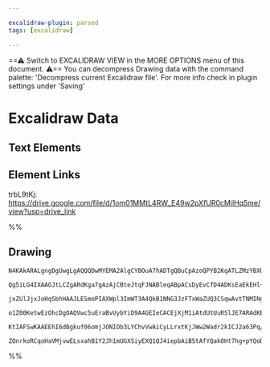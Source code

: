 ```yaml
---

excalidraw-plugin: parsed
tags: [excalidraw]

---
```

==⚠  Switch to EXCALIDRAW VIEW in the MORE OPTIONS menu of this document. ⚠== You can decompress Drawing data with the command palette: 'Decompress current Excalidraw file'. For more info check in plugin settings under 'Saving'


# Excalidraw Data
## Text Elements
## Element Links
trbL9tKj: https://drive.google.com/file/d/1om01MMtL4RW_E49w2pXfUR0cMjlHq5me/view?usp=drive_link

%%
## Drawing
```compressed-json
N4KAkARALgngDgUwgLgAQQQDwMYEMA2AlgCYBOuA7hADTgQBuCpAzoQPYB2KqATLZMzYBXUtiRoIACyhQ4zZAHoFAc0JRJQgEYA6bGwC2CgF7N6hbEcK4OCtptbErHALRY8RMpWdx8Q1TdIEfARcZgRmBShcZQUebQAWbQBmGjoghH0EDihmbgBtcDBQMBLoeHF0DM0EYmJcTWDUkshGFnYuNABGAHYATn5S1tZOADlOMW4ANgAOTs6AVj7e/sLI

Qg5iLG4IXAAGJtLCZgARdKga7gAzAjCBteJtqFJNABleqABpACsDyEvCfD4ADKsEaEkEHl+EGYTzYAGsEAB1Ejqbh8VbQ2EIkEwMHoCEkKGkYTKSQccK5Lp3CBsOC4bBqGDcTq7XbU6zKPFsjGYbjOeI8ababrzalMtD86a7BJJEXUmHEhEAYTY+DYpG2AGJOggdTqoZp6XDlMShBsVWqNRIntZmHTAtkoRQUZJuNNuklqZIEIRSVApr1OvKEBcu

jxZUlJjxJoHqSbhHAAJLESmoPIAXWpl3ImWT3A4QkB1NNG3JzFTxWaZUQ3CSqwAvtTNMINgBRYKZbKpjPUoRwOrnB5dbrRpJJd29PrxSbUogcOHbaSyeRKMiERjaZRsNichC6AwKf7BBTEBSdAy7ToAWSvUBe8QASoiAPqt+K9Cg8OAADUuAFUH12bAry+fAAAkAEd5kyBQzAQCgAH4hDtABeNdGGfOcF1nNhsARIdUGufBbgxZh3AqApmjAINVm

o1Z00KetwEzOhcDgOAQVwc5uEraBvUybYiD9A4GEIeCACEjXjM1iAtdUtUuRSlJE7ARAdKBE3OfQQUVBA5KtdBtV1YyVLUrINK0yS8Ok81VXk61yA4O1cHU0zSHUzSMgAMQBYFQQqaFVUJAYIFU9zzM87SsSRF00RCsKPK0nT4QQHE8UCyF4rM7JIofEkyQpZksvCnKtIAeTpBlYGZVlisS7zOCgLzcH0AFxVQUVClC7KLIa7IgUIIwKh4blSgSi

KtIAFSwKAAEEhI6dBgkuf06omjJONIOb3LYChvVwAiCyLLrxtKjJWw2Wadr2kICJ2a63Pq/QruJChJvKbYSweEKyOJQFvzdeJ5m0HhOtKX7VXwABNbh5nibptBZeJOkmVG0dR7oQqMbd9B4jF6AIIQKmlEVGLWs79DymSy1TCAvpEk0SAGoa0VGyBGeIEEEDgWGQo5q82E2C76mCAiiJI0oOf0vGq3E1U7s1JVeiVpWoQfBBlELFytVbY5dd1iAy

ZOnrkoRCqoHaVMjvwELsxahB1Y2Jh1mUGXSiyEXQ1QJ4iepbAiB5tAfYQakOHt7hg+pYQoDnCpg6N0o7C+BBsByIEw7gAWhbDhovfFkOuvpC3GEm7d8DdyBYBrcF0lT9ooVUmEDHe6vUGtnC8Lzm4C6rfBQjmuuS7L/NC3wRjwEbOgj3CHimPrIA
```
%%